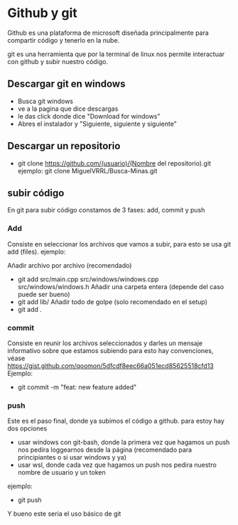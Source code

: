 # Github y git 
Github es una plataforma de microsoft diseñada principalmente para
compartir código y tenerlo en la nube.

git es una herramienta que por la terminal de linux 
nos permite interactuar con github y subir nuestro código.

## Descargar git en windows 
- Busca git windows
- ve a la pagina que dice descargas
- le das click donde dice "Download for windows"
- Abres el instalador y "Siguiente, siguiente y siguiente"

## Descargar un repositorio 

- git clone https://github.com/(usuario)/(Nombre del repositorio).git 
 ejemplo: git clone MiguelVRRL/Busca-Minas.git

## subir código
En git para subir código constamos de 3 fases: add, commit y push 

### Add
Consiste en seleccionar los archivos que vamos a subir, para esto se usa git add (files). ejemplo:

Añadir archivo por archivo (recomendado)
- git add src/main.cpp src/windows/windows.cpp src/windows/windows.h
Añadir una carpeta entera (depende del caso puede ser bueno)
- git add lib/
Añadir todo de golpe (solo recomendado en el setup)
- git add . 

### commit
Consiste en reunir los archivos seleccionados y darles un mensaje informativo sobre que estamos subiendo
para esto hay convenciones, véase https://gist.github.com/qoomon/5dfcdf8eec66a051ecd85625518cfd13
Ejemplo:

- git commit -m "feat: new feature added"

### push
Este es el paso final, donde ya subimos el código a github. para estoy hay dos opciones
- usar windows con git-bash, donde la primera vez que hagamos un push nos pedira loggearnos desde 
la página (recomendado para principiantes o si usar windows y ya)
- usar wsl, donde cada vez que hagamos un push nos pedira nuestro nombre de usuario y un token

ejemplo:
- git push

Y bueno este seria el uso básico de git


